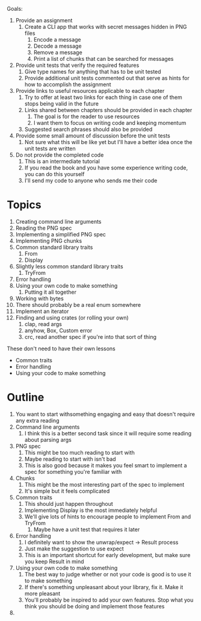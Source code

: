 Goals:
1. Provide an assignment
   1. Create a CLI app that works with secret messages hidden in PNG files
      1. Encode a message
      2. Decode a message
      3. Remove a message
      4. Print a list of chunks that can be searched for messages
2. Provide unit tests that verify the required features
   1. Give type names for anything that has to be unit tested
   2. Provide additional unit tests commented out that serve as hints for how to accomplish the assignment
3. Provide links to useful resources applicable to each chapter
   1. Try to offer at least two links for each thing in case one of them stops being valid in the future
   2. Links shared between chapters should be provided in each chapter
      1. The goal is for the reader to use resources
      2. I want them to focus on writing code and keeping momentum
   3. Suggested search phrases should also be provided 
4. Provide some small amount of discussion before the unit tests
   1. Not sure what this will be like yet but I'll have a better idea once the unit tests are written
5. Do not provide the completed code
   1. This is an intermediate tutorial
   2. If you read the book and you have some experience writing code, you can do this yourself
   3. I'll send my code to anyone who sends me their code


# Topics
1. Creating command line arguments
2. Reading the PNG spec
3. Implementing a simplified PNG spec
4. Implementing PNG chunks
5. Common standard library traits
   1. From
   2. Display
6. Slightly less common standard library traits
   1. TryFrom
7. Error handling
8. Using your own code to make something 
   1. Putting it all together
9. Working with bytes
10. There should probably be a real enum somewhere
11. Implement an iterator
12. Finding and using crates (or rolling your own)
    1.  clap, read args
    2.  anyhow, Box<dyn Error>, Custom error
    3.  crc, read another spec if you're into that sort of thing

These don't need to have their own lessons
* Common traits
* Error handling
* Using your code to make something


# Outline

1. You want to start withsomething engaging and easy that doesn't require any extra reading
2. Command line arguments
   1. I think this is a better second task since it will require some reading about parsing args
3. PNG spec
   1. This might be too much reading to start with
   2. Maybe reading to start with isn't bad
   3. This is also good because it makes you feel smart to implement a spec for something you're familiar with
4. Chunks
   1. This might be the most interesting part of the spec to implement
   2. It's simple but it feels complicated
5. Common traits
   1. This should just happen throughout 
   2. Implementing Display is the most immediately helpful
   3. We'll give lots of hints to encourage people to implement From and TryFrom
      1. Maybe have a unit test that requires it later 
6. Error handling
   1. I definitely want to show the unwrap/expect -> Result process
   2. Just make the suggestion to use expect
   3. This is an important shortcut for early development, but make sure you keep Result in mind
7. Using your own code to make something
   1. The best way to judge whether or not your code is good is to use it to make something
   2. If there's something unpleasant about your library, fix it. Make it more pleasant
   3. You'll probably be inspired to add your own features. Stop what you think you should be doing and implement those features
8. 